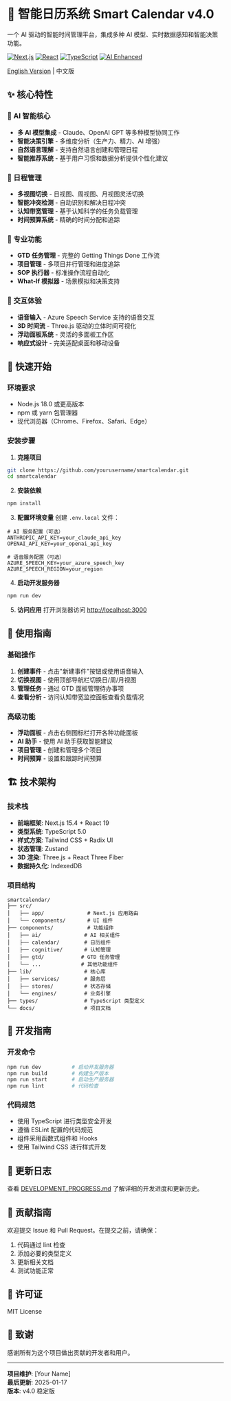 # 🚀 智能日历系统 Smart Calendar v4.0

一个 AI 驱动的智能时间管理平台，集成多种 AI 模型、实时数据感知和智能决策功能。

[![Next.js](https://img.shields.io/badge/Next.js-15.4-black?logo=next.js)](https://nextjs.org/)
[![React](https://img.shields.io/badge/React-19-61dafb?logo=react)](https://reactjs.org/)
[![TypeScript](https://img.shields.io/badge/TypeScript-5.0-blue?logo=typescript)](https://www.typescriptlang.org/)
[![AI Enhanced](https://img.shields.io/badge/AI-Enhanced-purple)](https://github.com/yourusername/smartcalendar)

[English Version](./README_EN.md) | 中文版

## ✨ 核心特性

### 🧠 AI 智能核心
- **多 AI 模型集成** - Claude、OpenAI GPT 等多种模型协同工作
- **智能决策引擎** - 多维度分析（生产力、精力、AI 增强）
- **自然语言理解** - 支持自然语言创建和管理日程
- **智能推荐系统** - 基于用户习惯和数据分析提供个性化建议

### 📅 日程管理
- **多视图切换** - 日视图、周视图、月视图灵活切换
- **智能冲突检测** - 自动识别和解决日程冲突
- **认知带宽管理** - 基于认知科学的任务负载管理
- **时间预算系统** - 精确的时间分配和追踪

### 🎯 专业功能
- **GTD 任务管理** - 完整的 Getting Things Done 工作流
- **项目管理** - 多项目并行管理和进度追踪
- **SOP 执行器** - 标准操作流程自动化
- **What-If 模拟器** - 场景模拟和决策支持

### 🎤 交互体验
- **语音输入** - Azure Speech Service 支持的语音交互
- **3D 时间流** - Three.js 驱动的立体时间可视化
- **浮动面板系统** - 灵活的多面板工作区
- **响应式设计** - 完美适配桌面和移动设备

## 🚀 快速开始

### 环境要求
- Node.js 18.0 或更高版本
- npm 或 yarn 包管理器
- 现代浏览器（Chrome、Firefox、Safari、Edge）

### 安装步骤

1. **克隆项目**
```bash
git clone https://github.com/yourusername/smartcalendar.git
cd smartcalendar
```

2. **安装依赖**
```bash
npm install
```

3. **配置环境变量**
创建 `.env.local` 文件：
```env
# AI 服务配置（可选）
ANTHROPIC_API_KEY=your_claude_api_key
OPENAI_API_KEY=your_openai_api_key

# 语音服务配置（可选）
AZURE_SPEECH_KEY=your_azure_speech_key
AZURE_SPEECH_REGION=your_region
```

4. **启动开发服务器**
```bash
npm run dev
```

5. **访问应用**
打开浏览器访问 [http://localhost:3000](http://localhost:3000)

## 📖 使用指南

### 基础操作
1. **创建事件** - 点击"新建事件"按钮或使用语音输入
2. **切换视图** - 使用顶部导航栏切换日/周/月视图
3. **管理任务** - 通过 GTD 面板管理待办事项
4. **查看分析** - 访问认知带宽监控面板查看负载情况

### 高级功能
- **浮动面板** - 点击右侧图标栏打开各种功能面板
- **AI 助手** - 使用 AI 助手获取智能建议
- **项目管理** - 创建和管理多个项目
- **时间预算** - 设置和跟踪时间预算

## 🏗️ 技术架构

### 技术栈
- **前端框架**: Next.js 15.4 + React 19
- **类型系统**: TypeScript 5.0
- **样式方案**: Tailwind CSS + Radix UI
- **状态管理**: Zustand
- **3D 渲染**: Three.js + React Three Fiber
- **数据持久化**: IndexedDB

### 项目结构
```
smartcalendar/
├── src/
│   ├── app/              # Next.js 应用路由
│   └── components/       # UI 组件
├── components/           # 功能组件
│   ├── ai/              # AI 相关组件
│   ├── calendar/        # 日历组件
│   ├── cognitive/       # 认知管理
│   ├── gtd/            # GTD 任务管理
│   └── ...             # 其他功能组件
├── lib/                 # 核心库
│   ├── services/        # 服务层
│   ├── stores/          # 状态存储
│   └── engines/         # 业务引擎
├── types/               # TypeScript 类型定义
└── docs/                # 项目文档
```

## 🔧 开发指南

### 开发命令
```bash
npm run dev          # 启动开发服务器
npm run build        # 构建生产版本
npm run start        # 启动生产服务器
npm run lint         # 代码检查
```

### 代码规范
- 使用 TypeScript 进行类型安全开发
- 遵循 ESLint 配置的代码规范
- 组件采用函数式组件和 Hooks
- 使用 Tailwind CSS 进行样式开发

## 📝 更新日志

查看 [DEVELOPMENT_PROGRESS.md](./DEVELOPMENT_PROGRESS.md) 了解详细的开发进度和更新历史。

## 🤝 贡献指南

欢迎提交 Issue 和 Pull Request。在提交之前，请确保：

1. 代码通过 lint 检查
2. 添加必要的类型定义
3. 更新相关文档
4. 测试功能正常

## 📄 许可证

MIT License

## 🙏 致谢

感谢所有为这个项目做出贡献的开发者和用户。

---

**项目维护**: [Your Name]  
**最后更新**: 2025-01-17  
**版本**: v4.0 稳定版
